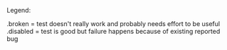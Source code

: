 Legend:

.broken = test doesn't really work and probably needs effort to be useful
.disabled = test is good but failure happens because of existing reported bug
